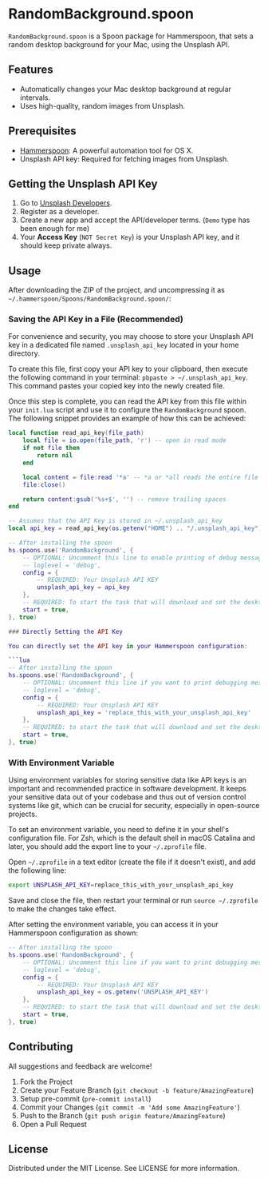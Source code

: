 # RandomBackground.spoon

`RandomBackground.spoon` is a Spoon package for Hammerspoon, that sets a random desktop background for your Mac, using the Unsplash API.

## Features

- Automatically changes your Mac desktop background at regular intervals.
- Uses high-quality, random images from Unsplash.

## Prerequisites

- [Hammerspoon](http://www.hammerspoon.org/): A powerful automation tool for OS X.
- Unsplash API key: Required for fetching images from Unsplash.

## Getting the Unsplash API Key

1. Go to [Unsplash Developers](https://unsplash.com/developers).
2. Register as a developer.
3. Create a new app and accept the API/developer terms. (`Demo` type has been enough for me)
4. Your **Access Key** (`NOT Secret Key`) is your Unsplash API key, and it should keep private always.

## Usage

After downloading the ZIP of the project, and uncompressing it as `~/.hammerspoon/Spoons/RandomBackground.spoon/`:

### Saving the API Key in a File (Recommended)

For convenience and security, you may choose to store your Unsplash API key in a dedicated file named `.unsplash_api_key` located in your home directory.

To create this file, first copy your API key to your clipboard, then execute the following command in your terminal: `pbpaste > ~/.unsplash_api_key`. This command pastes your copied key into the newly created file.

Once this step is complete, you can read the API key from this file within your `init.lua` script and use it to configure the `RandomBackground` spoon. The following snippet provides an example of how this can be achieved:

```lua
local function read_api_key(file_path)
    local file = io.open(file_path, 'r') -- open in read mode
    if not file then
        return nil
    end

    local content = file:read '*a' -- *a or *all reads the entire file
    file:close()

    return content:gsub('%s+$', '') -- remove trailing spaces
end

-- Assumes that the API Key is stored in ~/.unsplash_api_key
local api_key = read_api_key(os.getenv("HOME") .. "/.unsplash_api_key")

-- After installing the spoon
hs.spoons.use('RandomBackground', {
    -- OPTIONAL: Uncomment this line to enable printing of debug messages to the console.
    -- loglevel = 'debug',
    config = {
        -- REQUIRED: Your Unsplash API KEY
        unsplash_api_key = api_key
    },
    -- REQUIRED: To start the task that will download and set the desktop image.
    start = true,
}, true)

### Directly Setting the API Key

You can directly set the API key in your Hammerspoon configuration:

```lua
-- After installing the spoon
hs.spoons.use('RandomBackground', {
    -- OPTIONAL: Uncomment this line if you want to print debugging messages in the console.
    -- loglevel = 'debug',
    config = {
        -- REQUIRED: Your Unsplash API KEY
        unsplash_api_key = 'replace_this_with_your_unsplash_api_key'
    },
    -- REQUIRED: to start the task that will download and set the desktop image.
    start = true,
}, true)
```

### With Environment Variable

Using environment variables for storing sensitive data like API keys is an important and recommended practice in software development. It keeps your sensitive data out of your codebase and thus out of version control systems like git, which can be crucial for security, especially in open-source projects.

To set an environment variable, you need to define it in your shell's configuration file. For Zsh, which is the default shell in macOS Catalina and later, you should add the export line to your `~/.zprofile` file.

Open `~/.zprofile` in a text editor (create the file if it doesn't exist), and add the following line:

```sh
export UNSPLASH_API_KEY=replace_this_with_your_unsplash_api_key
```

Save and close the file, then restart your terminal or run `source ~/.zprofile` to make the changes take effect.

After setting the environment variable, you can access it in your Hammerspoon configuration as shown:

```lua
-- After installing the spoon
hs.spoons.use('RandomBackground', {
    -- OPTIONAL: Uncomment this line if you want to print debugging messages in the console.
    -- loglevel = 'debug',
    config = {
        -- REQUIRED: Your Unsplash API KEY
        unsplash_api_key = os.getenv('UNSPLASH_API_KEY')
    },
    -- REQUIRED: to start the task that will download and set the desktop image.
    start = true,
}, true)
```

## Contributing

All suggestions and feedback are welcome!

1. Fork the Project
1. Create your Feature Branch (`git checkout -b feature/AmazingFeature`)
1. Setup pre-commit (`pre-commit install`)
1. Commit your Changes (`git commit -m 'Add some AmazingFeature'`)
1. Push to the Branch (`git push origin feature/AmazingFeature`)
1. Open a Pull Request

## License

Distributed under the MIT License. See LICENSE for more information.
